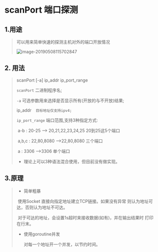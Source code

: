 # scanPort  端口探测 

## 1.用途 

> 可以用来简单快速的探测主机对外的端口开放情况
>
> ![image-20190508115702847](/Users/hawk/Desktop/image-20190508115702847.png)

## 2. 用法

>  scanPort	[-a]	ip_addr	ip_port_range
>
> `scanPort`   二进制程序名;
>
>  `-a`   可选参数用来选择是否显示所有(开放的与不开放)结果;
>
> ip_addr`  目标地址仅支持ipv4;`  
>
> `ip_port_range`  端口范围,支持3种指定方式:
>
> ​								a-b	: 20-25 —> 20,21,22,23,24,25 20到25这5个端口
>
> ​								a,b,c : 22,80,8080 —>22,80,8080 三个端口
>
> ​								a	   : 3306 —>3306 单个端口
>
> * 理论上可以3种语法混合使用，但目前没有做实现。

## 3.原理



> * 简单粗暴
>
> ​      使用Socket 直接向指定地址建立TCP链接。如果没有异常 则认为地址可达，否则认为地址不可达。
>
> ​      对于可达的地址，会设置1s超时来接收数据(如有)，并在输出结果时 打印在行末。
>
> * 使用goroutine并发
>
>   对每一个地址开一个并发，以节约时间。 